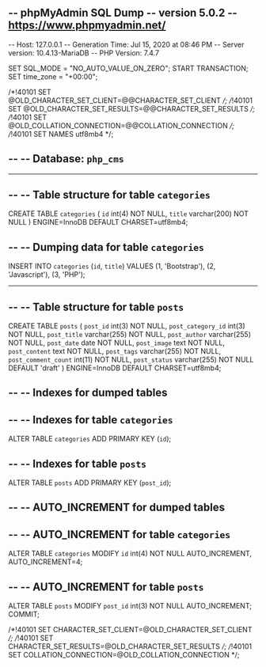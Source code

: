 -- phpMyAdmin SQL Dump
-- version 5.0.2
-- https://www.phpmyadmin.net/
--
-- Host: 127.0.0.1
-- Generation Time: Jul 15, 2020 at 08:46 PM
-- Server version: 10.4.13-MariaDB
-- PHP Version: 7.4.7

SET SQL_MODE = "NO_AUTO_VALUE_ON_ZERO";
START TRANSACTION;
SET time_zone = "+00:00";


/*!40101 SET @OLD_CHARACTER_SET_CLIENT=@@CHARACTER_SET_CLIENT */;
/*!40101 SET @OLD_CHARACTER_SET_RESULTS=@@CHARACTER_SET_RESULTS */;
/*!40101 SET @OLD_COLLATION_CONNECTION=@@COLLATION_CONNECTION */;
/*!40101 SET NAMES utf8mb4 */;

--
-- Database: `php_cms`
--

-- --------------------------------------------------------

--
-- Table structure for table `categories`
--

CREATE TABLE `categories` (
  `id` int(4) NOT NULL,
  `title` varchar(200) NOT NULL
) ENGINE=InnoDB DEFAULT CHARSET=utf8mb4;

--
-- Dumping data for table `categories`
--

INSERT INTO `categories` (`id`, `title`) VALUES
(1, 'Bootstrap'),
(2, 'Javascript'),
(3, 'PHP');

-- --------------------------------------------------------

--
-- Table structure for table `posts`
--

CREATE TABLE `posts` (
  `post_id` int(3) NOT NULL,
  `post_category_id` int(3) NOT NULL,
  `post_title` varchar(255) NOT NULL,
  `post_author` varchar(255) NOT NULL,
  `post_date` date NOT NULL,
  `post_image` text NOT NULL,
  `post_content` text NOT NULL,
  `post_tags` varchar(255) NOT NULL,
  `post_comment_count` int(11) NOT NULL,
  `post_status` varchar(255) NOT NULL DEFAULT 'draft'
) ENGINE=InnoDB DEFAULT CHARSET=utf8mb4;

--
-- Indexes for dumped tables
--

--
-- Indexes for table `categories`
--
ALTER TABLE `categories`
  ADD PRIMARY KEY (`id`);

--
-- Indexes for table `posts`
--
ALTER TABLE `posts`
  ADD PRIMARY KEY (`post_id`);

--
-- AUTO_INCREMENT for dumped tables
--

--
-- AUTO_INCREMENT for table `categories`
--
ALTER TABLE `categories`
  MODIFY `id` int(4) NOT NULL AUTO_INCREMENT, AUTO_INCREMENT=4;

--
-- AUTO_INCREMENT for table `posts`
--
ALTER TABLE `posts`
  MODIFY `post_id` int(3) NOT NULL AUTO_INCREMENT;
COMMIT;

/*!40101 SET CHARACTER_SET_CLIENT=@OLD_CHARACTER_SET_CLIENT */;
/*!40101 SET CHARACTER_SET_RESULTS=@OLD_CHARACTER_SET_RESULTS */;
/*!40101 SET COLLATION_CONNECTION=@OLD_COLLATION_CONNECTION */;
